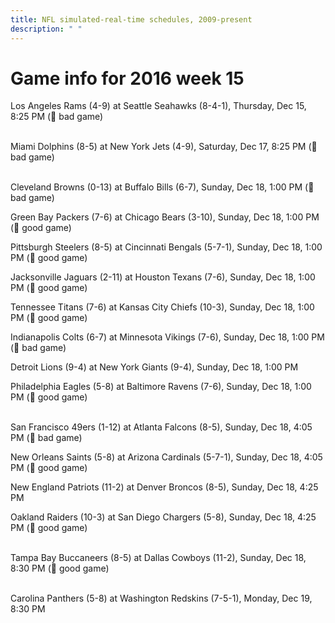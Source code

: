 ```yaml
---
title: NFL simulated-real-time schedules, 2009-present
description: " "
---
```


# Game info for 2016 week 15

Los Angeles Rams (4-9) at Seattle Seahawks (8-4-1), Thursday, Dec 15, 8:25 PM (:red_circle: bad game)

<br/>Miami Dolphins (8-5) at New York Jets (4-9), Saturday, Dec 17, 8:25 PM (:red_circle: bad game)

<br/>Cleveland Browns (0-13) at Buffalo Bills (6-7), Sunday, Dec 18, 1:00 PM (:red_circle: bad game)

Green Bay Packers (7-6) at Chicago Bears (3-10), Sunday, Dec 18, 1:00 PM (:football: good game)

Pittsburgh Steelers (8-5) at Cincinnati Bengals (5-7-1), Sunday, Dec 18, 1:00 PM (:football: good game)

Jacksonville Jaguars (2-11) at Houston Texans (7-6), Sunday, Dec 18, 1:00 PM (:football: good game)

Tennessee Titans (7-6) at Kansas City Chiefs (10-3), Sunday, Dec 18, 1:00 PM (:football: good game)

Indianapolis Colts (6-7) at Minnesota Vikings (7-6), Sunday, Dec 18, 1:00 PM (:red_circle: bad game)

Detroit Lions (9-4) at New York Giants (9-4), Sunday, Dec 18, 1:00 PM

Philadelphia Eagles (5-8) at Baltimore Ravens (7-6), Sunday, Dec 18, 1:00 PM (:football: good game)

<br/>San Francisco 49ers (1-12) at Atlanta Falcons (8-5), Sunday, Dec 18, 4:05 PM (:red_circle: bad game)

New Orleans Saints (5-8) at Arizona Cardinals (5-7-1), Sunday, Dec 18, 4:05 PM (:football: good game)

New England Patriots (11-2) at Denver Broncos (8-5), Sunday, Dec 18, 4:25 PM

Oakland Raiders (10-3) at San Diego Chargers (5-8), Sunday, Dec 18, 4:25 PM (:football: good game)

<br/>Tampa Bay Buccaneers (8-5) at Dallas Cowboys (11-2), Sunday, Dec 18, 8:30 PM (:football: good game)

<br/>Carolina Panthers (5-8) at Washington Redskins (7-5-1), Monday, Dec 19, 8:30 PM

